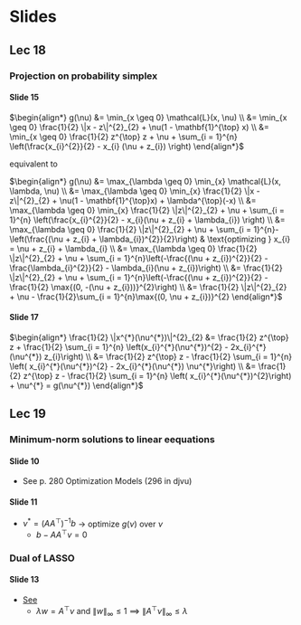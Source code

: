 # Slides
## Lec 18
### Projection on probability simplex
#### Slide 15
$\begin{align*}
    g(\nu) &= \min_{x \geq 0} \mathcal{L}(x, \nu)
    \\
    &= \min_{x \geq 0} \frac{1}{2} \|x - z\|^{2}_{2} + \nu(1 -
    \mathbf{1}^{\top} x)
    \\
    &= \min_{x \geq 0} \frac{1}{2} z^{\top} z + \nu + \sum_{i = 1}^{n}
    \left(\frac{x_{i}^{2}}{2} - x_{i} (\nu + z_{i}) \right)
\end{align*}$

equivalent to

$\begin{align*}
    g(\nu) &= \max_{\lambda \geq 0} \min_{x} \mathcal{L}(x, \lambda, \nu)
    \\
    &= \max_{\lambda \geq 0} \min_{x} \frac{1}{2} \|x - z\|^{2}_{2} + \nu(1 -
    \mathbf{1}^{\top}x) + \lambda^{\top}(-x)
    \\
    &= \max_{\lambda \geq 0} \min_{x} \frac{1}{2} \|z\|^{2}_{2} + \nu + \sum_{i =
    1}^{n} \left(\frac{x_{i}^{2}}{2} - x_{i}(\nu + z_{i} + \lambda_{i}) \right)
    \\
    &= \max_{\lambda \geq 0} \frac{1}{2} \|z\|^{2}_{2} + \nu + \sum_{i =
    1}^{n}-\left(\frac{(\nu + z_{i} + \lambda_{i})^{2}}{2}\right) &
    \text{optimizing } x_{i} = \nu + z_{i} + \lambda_{i}
    \\
    &= \max_{\lambda \geq 0} \frac{1}{2} \|z\|^{2}_{2} + \nu + \sum_{i =
    1}^{n}\left(-\frac{(\nu + z_{i})^{2}}{2} - \frac{\lambda_{i}^{2}}{2} -
    \lambda_{i}(\nu + z_{i})\right)
    \\
    &= \frac{1}{2} \|z\|^{2}_{2} + \nu + \sum_{i =
    1}^{n}\left(-\frac{(\nu + z_{i})^{2}}{2} - \frac{1}{2} \max{(0, -(\nu +
    z_{i}))}^{2}\right)
    \\
    &= \frac{1}{2} \|z\|^{2}_{2} + \nu - \frac{1}{2}\sum_{i =
    1}^{n}\max{(0, \nu + z_{i})}^{2}
\end{align*}$

#### Slide 17
$\begin{align*}
    \frac{1}{2} \|x^{*}(\nu^{*})\|^{2}_{2} &= \frac{1}{2} z^{\top} z +
    \frac{1}{2} \sum_{i = 1}^{n} \left(x_{i}^{*}(\nu^{*})^{2} -
    2x_{i}^{*}(\nu^{*}) z_{i}\right)
    \\
    &= \frac{1}{2} z^{\top} z - \frac{1}{2} \sum_{i = 1}^{n} \left(
    x_{i}^{*}(\nu^{*})^{2} - 2x_{i}^{*}(\nu^{*}) \nu^{*}\right)
    \\
    &= \frac{1}{2} z^{\top} z - \frac{1}{2} \sum_{i = 1}^{n} \left(
    x_{i}^{*}(\nu^{*})^{2}\right) + \nu^{*} = g(\nu^{*})
\end{align*}$

## Lec 19
### Minimum-norm solutions to linear eequations
#### Slide 10
* See p. 280 Optimization Models (296 in djvu)

#### Slide 11
* $\nu^{*} = \left(AA^{\top}\right)^{-1}b$ → optimize $g(\nu)$ over $\nu$
    * $b - AA^{\top}v = 0$

### Dual of LASSO
#### Slide 13
* [See](https://piazza.com/class/jkbibfkncxd4pr?cid=454)
    * $\lambda w = A^{\top}\nu$ and $\|w\|_{\infty} \leq 1$ $\implies$
        $\|A^{\top} \nu\|_{\infty} \leq \lambda$
